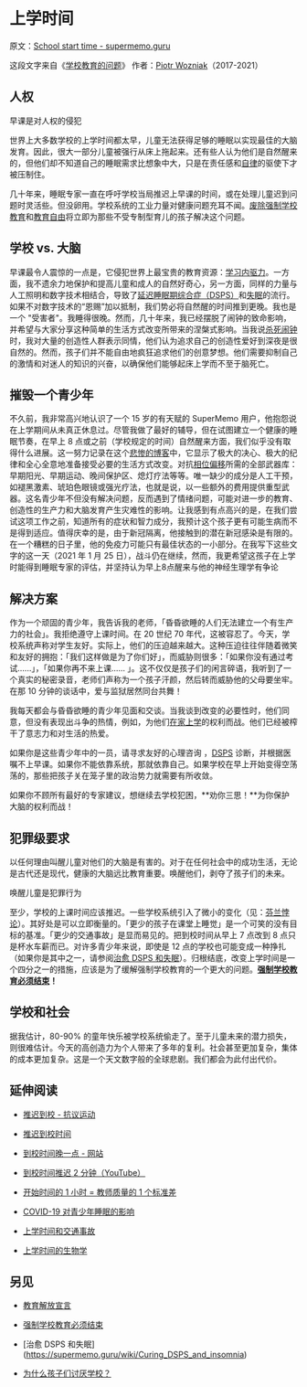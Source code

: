 # 上学时间

原文：[School start time - supermemo.guru](https://supermemo.guru/wiki/School_start_time)

这段文字来自《[学校教育的问题](https://supermemo.guru/wiki/Problem_of_Schooling)》 作者：[Piotr Wozniak](https://supermemo.guru/wiki/Piotr_Wozniak)（2017-2021）

## 人权

早课是对人权的侵犯

世界上大多数学校的上学时间都太早，儿童无法获得足够的睡眠以实现最佳的大脑发育。因此，很大一部分儿童被强行从床上拖起来。还有些人认为他们是自然醒来的，但他们却不知道自己的睡眠需求比想象中大，只是在责任感和[自律](https://supermemo.guru/wiki/Self-discipline)的驱使下才被压制住。

几十年来，睡眠专家一直在呼吁学校当局推迟上早课的时间，或在处理儿童迟到问题时灵活些。但没卵用。学校系统的工业力量对健康问题充耳不闻。[废除强制学校教育](https://supermemo.guru/wiki/Compulsory_schooling_must_end)和[教育自由](https://supermemo.guru/wiki/Declaration_of_Educational_Emancipation)将立即为那些不受专制型育儿的孩子解决这个问题。

## 学校 vs. 大脑

早课最令人震惊的一点是，它侵犯世界上最宝贵的教育资源：[学习内驱力](https://supermemo.guru/wiki/Learn_drive)。一方面，我不遗余力地保护和提高儿童和成人的自然好奇心，另一方面，同样的力量与人工照明和数字技术相结合，导致了[延迟睡眠期综合症（DSPS）](https://supermemo.guru/wiki/Delayed_Sleep_Phase_Syndrome)和[失眠](https://supermemo.guru/wiki/Insomnia)的流行。如果不对数字技术的“恩赐”加以抵制，我们势必将自然醒的时间推到更晚。我也是一个 "受害者"。我睡得很晚。然而，几十年来，我已经摆脱了闹钟的致命影响，并希望与大家分享这种简单的生活方式改变所带来的涅槃式影响。当我说[杀死闹钟](https://supermemo.guru/wiki/Kill_the_alarm_clock)时，我对大量的创造性人群表示同情，他们认为追求自己的创造性爱好到深夜是很自然的。然而，孩子们并不能自由地疯狂追求他们的创意梦想。他们需要抑制自己的激情和对迷人的知识的兴奋，以确保他们能够起床上学而不至于脑死亡。

## 摧毁一个青少年

不久前，我非常高兴地认识了一个 15 岁的有天赋的 SuperMemo 用户，他抱怨说在上学期间从未真正休息过。尽管我做了最好的辅导，但在试图建立一个健康的睡眠节奏，在早上 8 点或之前（学校规定的时间）自然醒来方面，我们似乎没有取得什么进展。这一努力记录在这个[悲惨的博客](https://alienmechanic.wordpress.com/)中，它显示了极大的决心、极大的纪律和全心全意地准备接受必要的生活方式改变。对抗[相位偏移](https://supermemo.guru/wiki/Phase_shift)所需的全部武器库：早期阳光、早期运动、晚间保护区、熄灯疗法等等。唯一缺少的成分是人工干预，如褪黑激素、琥珀色眼镜或强光疗法，也就是说，以一些额外的费用提供重型武器。这名青少年不但没有解决问题，反而遇到了情绪问题，可能对进一步的教育、创造性的生产力和大脑发育产生灾难性的影响。让我感到有点高兴的是，在我们尝试这项工作之前，知道所有的症状和智力成分，我预计这个孩子更有可能生病而不是得到适应。值得庆幸的是，由于新冠隔离，他接触到的潜在新冠感染是有限的。在一个糟糕的日子里，他的免疫力可能只有最佳状态的一小部分。在我写下这些文字的这一天（2021 年 1 月 25 日），战斗仍在继续，然而，我更希望这孩子在上学时能得到睡眠专家的评估，并坚持认为早上8点醒来与他的神经生理学有争论

## 解决方案

作为一个顽固的青少年，我告诉我的老师，「昏昏欲睡的人们无法建立一个有生产力的社会」。我拒绝遵守上课时间。在 20 世纪 70 年代，这被容忍了。今天，学校系统声称对学生友好。实际上，他们的压迫越来越大。这种压迫往往伴随着微笑和友好的拥抱：「我们这样做是为了你们好」，而威胁则很多：「如果你没有通过考试......」，「如果你再不来上课...... 」。这不仅仅是孩子们的闲言碎语，我听到了一个真实的秘密录音，老师们声称为一个孩子汗颜，然后转而威胁他的父母要坐牢。在那 10 分钟的谈话中，爱与监狱居然同台共舞！

我每天都会与昏昏欲睡的青少年见面和交谈。当我谈到改变的必要性时，他们同意，但没有表现出斗争的热情，例如，为他们[在家上学](https://supermemo.guru/wiki/Homeschooling)的权利而战。他们已经被榨干了意志力和对生活的热爱。

如果你是这些青少年中的一员，请寻求友好的心理咨询 ，[DSPS](https://supermemo.guru/wiki/DSPS) 诊断，并根据医嘱不上早课。如果你不能依靠系统，那就依靠自己。如果学校在早上开始变得空荡荡的，那些把孩子关在笼子里的政治势力就需要有所收敛。

如果你不顾所有最好的专家建议，想继续去学校犯困，**劝你三思！**为你保护大脑的权利而战！

## 犯罪级要求

以任何理由叫醒儿童对他们的大脑是有害的。对于在任何社会中的成功生活，无论是古代还是现代，健康的大脑远比教育重要。唤醒他们，剥夺了孩子们的未来。

唤醒儿童是犯罪行为

至少，学校的上课时间应该推迟。一些学校系统引入了微小的变化（见：[芬兰悖论](https://supermemo.guru/wiki/Finnish_paradox)）。其好处是可以立即衡量的。「更少的孩子在课堂上睡觉」是一个可笑的没有目标的基准。「更少的交通事故」是显而易见的。把到校时间从早上 7 点改到 8 点只是杯水车薪而已。对许多青少年来说，即使是 12 点的学校也可能变成一种挣扎（如果你是其中之一，请参阅[治愈 DSPS 和失眠](https://supermemo.guru/wiki/Curing_DSPS_and_insomnia)）。归根结底，改变上学时间是一个四分之一的措施，应该是为了缓解强制学校教育的一个更大的问题。**[强制学校教育必须结束](https://supermemo.guru/wiki/Compulsory_schooling_must_end)！**

## 学校和社会

据我估计，80-90% 的童年快乐被学校系统偷走了。至于儿童未来的潜力损失，则很难估计。今天的高创造力为个人带来了多年的复利。社会甚至更加复杂，集体的成本更加复杂。这是一个天文数字般的全球悲剧。我们都会为此付出代价。

## 延伸阅读

- [推迟到校 - 抗议运动](https://en.wikipedia.org/wiki/Start_school_later_movement)

- [推迟到校时间](https://en.wikipedia.org/wiki/Start_School_Later)

- [到校时间晚一点 - 网站](https://www.startschoollater.net/)

- [到校时间推迟 2 分钟（YouTube）](https://youtu.be/YfPXtVBrCRE)

- [开始时间的 1 小时 = 教师质量的 1 个标准差](https://www.aeaweb.org/articles?id=10.1257/pol.3.3.62)

- [COVID-19 对青少年睡眠的影响](https://www.sciencedirect.com/science/article/abs/pii/S1389945720304184?via%3Dihub)

- [上学时间和交通事故](https://www.nytimes.com/2008/12/23/health/23patt.html)

- [上学时间的生物学](https://www.sleepfoundation.org/school-and-sleep/later-school-start-times)

## 另见

- [教育解放宣言](https://supermemo.guru/wiki/Declaration_of_Educational_Emancipation)

- [强制学校教育必须结束](https://supermemo.guru/wiki/Compulsory_schooling_must_end)

- [治愈 DSPS 和失眠] (https://supermemo.guru/wiki/Curing_DSPS_and_insomnia)

- [为什么孩子们讨厌学校？](https://supermemo.guru/wiki/Why_kids_hate_school%3F)